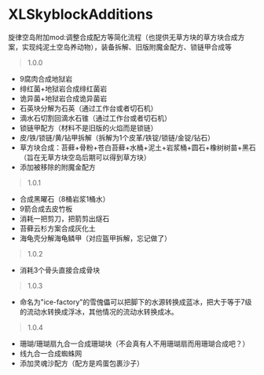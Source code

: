 # XLSkyblockAdditions
旋律空岛附加mod:调整合成配方等简化流程（也提供无草方块的草方块合成方案，实现纯泥土空岛养动物），装备拆解、旧版附魔金配方、锁链甲合成等

> 1.0.0
- 9腐肉合成地狱岩
- 绯红菌+地狱岩合成绯红菌岩
- 诡异菌+地狱岩合成诡异菌岩
- 石英块分解为石英（通过工作台或者切石机）
- 滴水石切割回滴水石锥（通过工作台或者切石机）
- 锁链甲配方（材料不是旧版的火焰而是锁链）
- 皮/铁/锁链/黄/钻甲拆解（拆解为1个皮革/铁锭/锁链/金锭/钻石）
- 草方块合成：苔藓+骨粉+苍白苔藓+水桶+泥土+岩浆桶+圆石+橡树树苗+黑石（旨在无草方块空岛后期可以得到草方块）
- 添加被移除的附魔金配方
> 1.0.1
- 合成黑曜石（8桶岩浆1桶水）
- 9箭合成去皮竹板
- 消耗一把剪刀，把箭剪出燧石
- 苔藓云杉方案合成灰化土
- 海龟壳分解海龟鳞甲（对应盔甲拆解，忘记做了）
> 1.0.2
- 消耗3个骨头直接合成骨块
> 1.0.3
- 命名为"ice-factory"的雪傀儡可以把脚下的水源转换成蓝冰，把大于等于7级的流动水转换成浮冰，其他情况的流动水转换成冰。
> 1.0.4
- 珊瑚/珊瑚扇九合一合成珊瑚块（不会真有人不用珊瑚扇而用珊瑚合成吧？）
- 线九合一合成蜘蛛网
- 添加灵魂沙配方（配方是鸡蛋包裹沙子）
